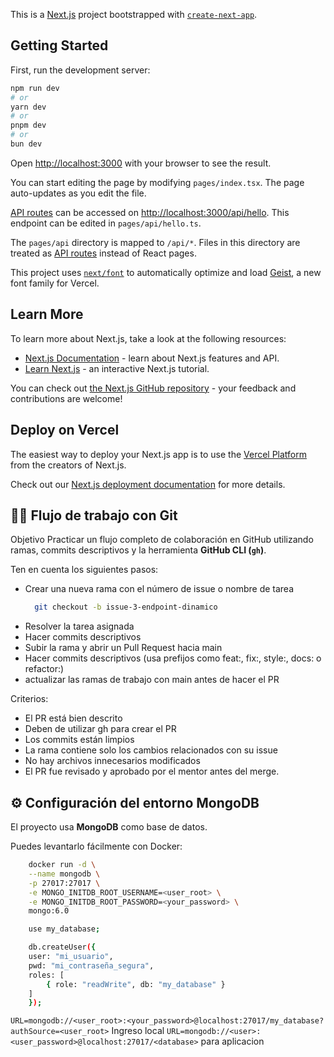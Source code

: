 This is a [Next.js](https://nextjs.org) project bootstrapped with [`create-next-app`](https://nextjs.org/docs/pages/api-reference/create-next-app).

## Getting Started

First, run the development server:

```bash
npm run dev
# or
yarn dev
# or
pnpm dev
# or
bun dev
```

Open [http://localhost:3000](http://localhost:3000) with your browser to see the result.

You can start editing the page by modifying `pages/index.tsx`. The page auto-updates as you edit the file.

[API routes](https://nextjs.org/docs/pages/building-your-application/routing/api-routes) can be accessed on [http://localhost:3000/api/hello](http://localhost:3000/api/hello). This endpoint can be edited in `pages/api/hello.ts`.

The `pages/api` directory is mapped to `/api/*`. Files in this directory are treated as [API routes](https://nextjs.org/docs/pages/building-your-application/routing/api-routes) instead of React pages.

This project uses [`next/font`](https://nextjs.org/docs/pages/building-your-application/optimizing/fonts) to automatically optimize and load [Geist](https://vercel.com/font), a new font family for Vercel.

## Learn More

To learn more about Next.js, take a look at the following resources:

- [Next.js Documentation](https://nextjs.org/docs) - learn about Next.js features and API.
- [Learn Next.js](https://nextjs.org/learn-pages-router) - an interactive Next.js tutorial.

You can check out [the Next.js GitHub repository](https://github.com/vercel/next.js) - your feedback and contributions are welcome!

## Deploy on Vercel

The easiest way to deploy your Next.js app is to use the [Vercel Platform](https://vercel.com/new?utm_medium=default-template&filter=next.js&utm_source=create-next-app&utm_campaign=create-next-app-readme) from the creators of Next.js.

Check out our [Next.js deployment documentation](https://nextjs.org/docs/pages/building-your-application/deploying) for more details.

## 🧑‍💻 Flujo de trabajo con Git

Objetivo
Practicar un flujo completo de colaboración en GitHub utilizando ramas, commits descriptivos y la herramienta **GitHub CLI (`gh`)**.

Ten en cuenta los siguientes pasos:

- Crear una nueva rama con el número de issue o nombre de tarea
  ```bash
    git checkout -b issue-3-endpoint-dinamico
  ```
- Resolver la tarea asignada
- Hacer commits descriptivos
- Subir la rama y abrir un Pull Request hacia main
- Hacer commits descriptivos (usa prefijos como feat:, fix:, style:, docs: o refactor:)
- actualizar las ramas de trabajo con main antes de hacer el PR

Criterios:
- El PR está bien descrito
- Deben de utilizar gh para crear el PR
- Los commits están limpios
- La rama contiene solo los cambios relacionados con su issue
- No hay archivos innecesarios modificados
- El PR fue revisado y aprobado por el mentor antes del merge.

## ⚙️ Configuración del entorno MongoDB

El proyecto usa **MongoDB** como base de datos.

Puedes levantarlo fácilmente con Docker:

```bash
    docker run -d \
    --name mongodb \
    -p 27017:27017 \
    -e MONGO_INITDB_ROOT_USERNAME=<user_root> \
    -e MONGO_INITDB_ROOT_PASSWORD=<your_password> \
    mongo:6.0
```

```bash
    use my_database;

    db.createUser({
    user: "mi_usuario",
    pwd: "mi_contraseña_segura",
    roles: [
        { role: "readWrite", db: "my_database" }
    ]
    });
```

`URL=mongodb://<user_root>:<your_password>@localhost:27017/my_database?authSource=<user_root>` Ingreso local
`URL=mongodb://<user>:<user_password>@localhost:27017/<database>` para aplicacion